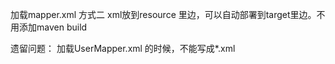 加载mapper.xml 方式二
xml放到resource 里边，可以自动部署到target里边。不用添加maven build

遗留问题：
加载UserMapper.xml 的时候，不能写成*.xml

